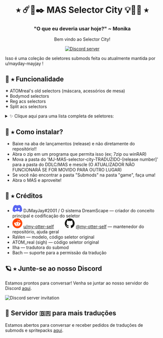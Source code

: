 <h1 align="center">⭑ ☄️🔮✒️ MAS Selector City 💡💎💫 ⭑</h1>
<h3 align="center">"O que eu deveria usar hoje?" ~ Monika</h3>
<p align="center">Bem vindo ao Selector City!</p>
<p align="center">
  <a href="https://discord.gg/Tx23rczN8N">
    <img alt="Discord server" src="https://discordapp.com/api/guilds/957814201311694870/widget.png?style=shield">
  </a>
</p>

Isso é uma coleção de seletores submods feita ou atualmente mantida por u/mayday-mayjay !

## 👑 ⭑ Funcionalidade

✦ ATOMreal's old selectors (máscara, acessórios de mesa)<br>
✦ Bodymod selectors<br>
✦ Reg acs selectors<br>
✦ Split acs selectors<br>
<details><summary>✨ Clique aqui para uma lista completa de seletores:</summary> 
  * Seletor de máscara <br>
  * Seletor de acessórios de mesa (esquerda/direita, regular, vaso de flor)<br>
  * Seletor de mecha teimosa <br>
  * Seletor de acessório de orelha <br>
  * Seletor de maquiagem <br>
  * Seletor de tatuagem (braço esquerdo/direito, corpo) <br>
  * Seletor de pin <br>
  * Seletor de esmalte <br>
  * Seletor de bracelete <br>  
  * Seletor de acessório de cabeça <br>
  * Seletor de luvas <br>
  * table cushion selector <br>
  * backpiece selector <br>
  * glasses selector <br>
  * ring selector <br>
</details>

## 👑 ⭑ Como instalar?
  * Baixe na aba de lançamentos (release) e não diretamente do repositório!! <br>
  * Abra o zip em um programa que permita isso (ex; 7zip ou winRAR) <br>
  * Mova a pasta do 'MJ-MAS-selector-city-TRADUZIDO-[release number]' para a pasta do DDLC/MAS e mescle (O ATUALIZADOR NÃO FUNCIONARÁ SE FOR MOVIDO PARA OUTRO LUGAR) <br>
  * Se você não encontrar a pasta "Submods" na pasta "game", faça uma!
  * Abra o MAS e aproveite!
  

## 🌙 ⭑ Créditos

  * ![discord](.github/icons/discord.svg) DJMayJay#2001 / O sistema DreamScape
  — criador do conceito principal e codificação do seletor
  * ![reddit](.github/icons/reddit.svg) [u/my-otter-self](https://reddit.com/u/my-otter-self)
  ![github](.github/icons/github-light.svg#gh-dark-mode-only)![github](.github/icons/github-dark.svg#gh-light-mode-only) [@my-otter-self](https://github.com/my-otter-self)
  — mantenedor do repositório, ajuda geral
  * RaVen
  — modelo, código seletor original
  * ATOM_real (sigh)
  — código seletor original
 * Ilha
  — tradutora do submod
  * Bach
  — suporte para a permissão da tradução

## 🪐 ⭑ Junte-se ao nosso Discord

Estamos prontos para conversar! Venha se juntar ao nosso servidor do Discord [aqui](https://discord.gg/Tx23rczN8N).

![Discord server invitation](https://discordapp.com/api/guilds/957814201311694870/widget.png?style=banner3)

## 📗 Servidor 🇧🇷 para mais traduções

Estamos abertos para conversar e receber pedidos de traduções de submods e spritepacks [aqui](https://discord.gg/bMPDaCVz).

